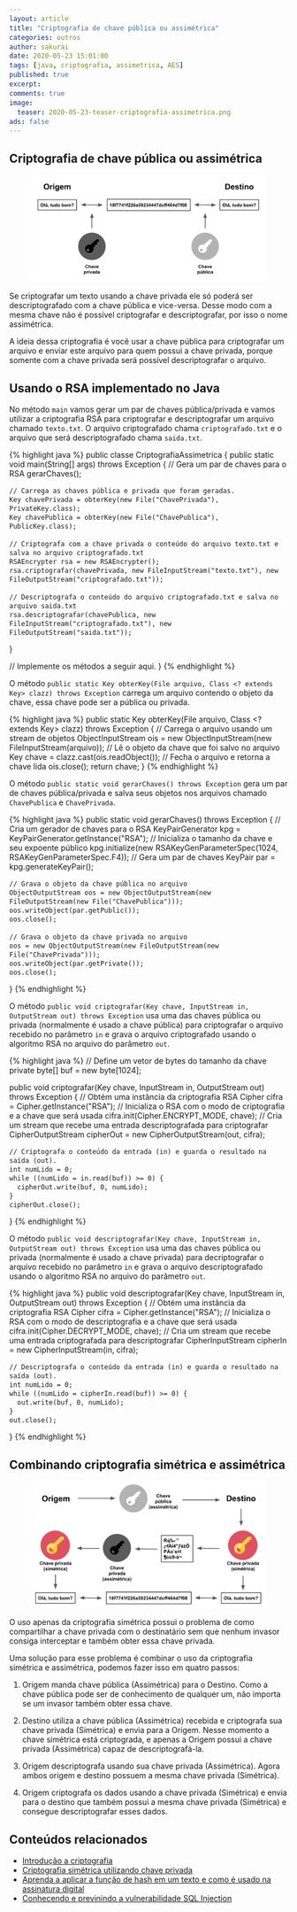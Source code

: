 ```yaml
---
layout: article
title: "Criptografia de chave pública ou assimétrica"
categories: outros
author: sakurai
date: 2020-05-23 15:01:00
tags: [java, criptografia, assimetrica, AES]
published: true
excerpt: 
comments: true
image:
  teaser: 2020-05-23-teaser-criptografia-assimetrica.png
ads: false
---
```


## Criptografia de chave pública ou assimétrica

<figure>
    <a href="/images/2020-05-23-criptografia-assimetrica-01.png"><img src="/images/2020-05-23-criptografia-assimetrica-01.png" alt="Criptografia de chave pública ou assimétrica"></a>
</figure>

Se criptografar um texto usando a chave privada ele só poderá ser descriptografado com a chave pública e vice-versa. Desse modo com a mesma chave não é possível criptografar e descriptografar, por isso o nome assimétrica.

A ideia dessa criptografia é você usar a chave pública para criptografar um arquivo e enviar este arquivo para quem possui a chave privada, porque somente com a chave privada será possível descriptografar o arquivo.


## Usando o RSA implementado no Java

No método `main` vamos gerar um par de chaves pública/privada e vamos utilizar a criptografia RSA para criptografar e descriptografar um arquivo chamado `texto.txt`. O arquivo criptografado chama `criptografado.txt` e o arquivo que será descriptografado chama `saida.txt`.

{% highlight java %}
public classe CriptografiaAssimetrica {
  public static void main(String[] args) throws Exception {
    // Gera um par de chaves para o RSA
    gerarChaves();

    // Carrega as chaves pública e privada que foram geradas.
    Key chavePrivada = obterKey(new File("ChavePrivada"), PrivateKey.class);
    Key chavePublica = obterKey(new File("ChavePublica"), PublicKey.class);
    
    // Criptografa com a chave privada o conteúdo do arquivo texto.txt e salva no arquivo criptografado.txt
    RSAEncrypter rsa = new RSAEncrypter();
    rsa.criptografar(chavePrivada, new FileInputStream("texto.txt"), new FileOutputStream("criptografado.txt"));

    // Descriptografa o conteúdo do arquivo criptografado.txt e salva no arquivo saida.txt
    rsa.descriptografar(chavePublica, new FileInputStream("criptografado.txt"), new FileOutputStream("saida.txt"));
  }

  // Implemente os métodos a seguir aqui.
}
{% endhighlight %}

O método `public static Key obterKey(File arquivo, Class <? extends Key> clazz) throws Exception` carrega um arquivo contendo o objeto da chave, essa chave pode ser a pública ou privada.

{% highlight java %}
  public static Key obterKey(File arquivo, Class <? extends Key> clazz) throws Exception {
    // Carrega o arquivo usando um stream de objetos
    ObjectInputStream ois = new ObjectInputStream(new FileInputStream(arquivo));
    // Lê o objeto da chave que foi salvo no arquivo
    Key chave = clazz.cast(ois.readObject());
    // Fecha o arquivo e retorna a chave lida
    ois.close();
    return chave;
  }
{% endhighlight %}

O método `public static void gerarChaves() throws Exception` gera um par de chaves pública/privada e salva seus objetos nos arquivos chamado `ChavePublica` e `ChavePrivada`.

{% highlight java %}
  public static void gerarChaves() throws Exception {
    // Cria um gerador de chaves para o RSA
    KeyPairGenerator kpg = KeyPairGenerator.getInstance("RSA");
    // Inicializa o tamanho da chave e seu expoente público
    kpg.initialize(new RSAKeyGenParameterSpec(1024, RSAKeyGenParameterSpec.F4));
    // Gera um par de chaves
    KeyPair par = kpg.generateKeyPair();

    // Grava o objeto da chave pública no arquivo
    ObjectOutputStream oos = new ObjectOutputStream(new FileOutputStream(new File("ChavePublica")));
    oos.writeObject(par.getPublic());
    oos.close();

    // Grava o objeto da chave privada no arquivo
    oos = new ObjectOutputStream(new FileOutputStream(new File("ChavePrivada")));
    oos.writeObject(par.getPrivate());
    oos.close();
  }
{% endhighlight %}

O método `public void criptografar(Key chave, InputStream in, OutputStream out) throws Exception` usa uma das chaves pública ou privada (normalmente é usado a chave pública) para criptografar o arquivo recebido no parâmetro `in` e grava o arquivo criptografado usando o algoritmo RSA no arquivo do parâmetro `out`.

{% highlight java %}
  // Define um vetor de bytes do tamanho da chave
  private byte[] buf = new byte[1024];

  public void criptografar(Key chave, InputStream in, OutputStream out) throws Exception {
    // Obtém uma instância da criptografia RSA
    Cipher cifra = Cipher.getInstance("RSA");
    // Inicializa o RSA com o modo de criptografia e a chave que será usada
    cifra.init(Cipher.ENCRYPT_MODE, chave);
    // Cria um stream que recebe uma entrada descriptografada para criptografar
    CipherOutputStream cipherOut = new CipherOutputStream(out, cifra);

    // Criptografa o conteúdo da entrada (in) e guarda o resultado na saída (out).
    int numLido = 0;
    while ((numLido = in.read(buf)) >= 0) {
      cipherOut.write(buf, 0, numLido);
    }
    cipherOut.close();
  }
{% endhighlight %}

O método `public void descriptografar(Key chave, InputStream in, OutputStream out) throws Exception` usa uma das chaves pública ou privada (normalmente é usado a chave privada) para decriptografar o arquivo recebido no parâmetro `in` e grava o arquivo descriptografado usando o algoritmo RSA no arquivo do parâmetro `out`.

{% highlight java %}
  public void descriptografar(Key chave, InputStream in, OutputStream out) throws Exception {
    // Obtém uma instância da criptografia RSA
    Cipher cifra = Cipher.getInstance("RSA");
    // Inicializa o RSA com o modo de descriptografia e a chave que será usada
    cifra.init(Cipher.DECRYPT_MODE, chave);
    // Cria um stream que recebe uma entrada criptografada para descriptografar
    CipherInputStream cipherIn = new CipherInputStream(in, cifra);

    // Descriptografa o conteúdo da entrada (in) e guarda o resultado na saída (out).
    int numLido = 0;
    while ((numLido = cipherIn.read(buf)) >= 0) {
      out.write(buf, 0, numLido);
    }
    out.close();
  }
{% endhighlight %}

## Combinando criptografia simétrica e assimétrica

<figure>
    <a href="/images/2020-05-23-criptografia-assimetrica-02.png"><img src="/images/2020-05-23-criptografia-assimetrica-02.png" alt="Combinando criptografia simétrica e assimétrica"></a>
</figure>

O uso apenas da criptografia simétrica possui o problema de como compartilhar a chave privada com o destinatário sem que nenhum invasor consiga interceptar e também obter essa chave privada.

Uma solução para esse problema é combinar o uso da criptografia simétrica e assimétrica, podemos fazer isso em quatro passos:

1. Origem manda chave pública (Assimétrica) para o Destino. Como a chave pública pode ser de conhecimento de qualquer um, não importa se um invasor também obter essa chave.

2. Destino utiliza a chave pública (Assimétrica) recebida e criptografa sua chave privada (Simétrica) e envia para a Origem. Nesse momento a chave simétrica está criptograda, e apenas a Origem possui a chave privada (Assimétrica) capaz de descriptografá-la.

3. Origem descriptografa usando sua chave privada (Assimétrica). Agora ambos origem e destino possuem a mesma chave privada (Simétrica).

4. Origem criptografa os dados usando a chave privada (Simétrica) e envia para o destino que também possui a mesma chave privada (Simétrica) e consegue descriptografar esses dados.


## Conteúdos relacionados

- [Introdução a criptografia](http://www.universidadejava.com.br/outros/introducao-criptografia/)
- [Criptografia simétrica utilizando chave privada](http://www.universidadejava.com.br/outros/criptografia-simetrica/)
- [Aprenda a aplicar a função de hash em um texto e como é usado na assinatura digital](http://www.universidadejava.com.br/outros/criptografia-funcao-hash/)
- [Conhecendo e previnindo a vulnerabilidade SQL Injection](http://www.universidadejava.com.br/outros/vulnerabilidade-sql-injection)